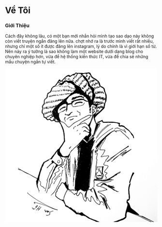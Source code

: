 # Về Tôi


### Giới Thiệu

Cách đây không lâu, có một bạn mới nhắn hỏi mình tạo sao dạo này không còn viết truyện ngắn đăng lên nữa. 
chợt nhớ ra là trước mình viết rất nhiều, nhưng chỉ một số ít được đăng lên instagram, lý do chính là vì giới hạn số từ. Nên nảy ra ý tưởng là sao không làm một website dưới dạng blog cho chuyên nghiệp hơn, vừa để hệ thống kiến thức IT, vừa để chia sẻ những mẩu chuyện ngắn tự viết.

![Hai](hai.jpg)



